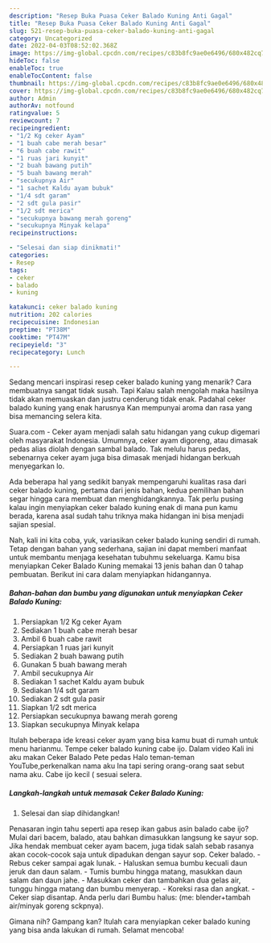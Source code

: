 ```yaml
---
description: "Resep Buka Puasa Ceker Balado Kuning Anti Gagal"
title: "Resep Buka Puasa Ceker Balado Kuning Anti Gagal"
slug: 521-resep-buka-puasa-ceker-balado-kuning-anti-gagal
category: Uncategorized
date: 2022-04-03T08:52:02.368Z
image: https://img-global.cpcdn.com/recipes/c83b8fc9ae0e6496/680x482cq70/ceker-balado-kuning-foto-resep-utama.jpg
hideToc: false
enableToc: true
enableTocContent: false
thumbnail: https://img-global.cpcdn.com/recipes/c83b8fc9ae0e6496/680x482cq70/ceker-balado-kuning-foto-resep-utama.jpg
cover: https://img-global.cpcdn.com/recipes/c83b8fc9ae0e6496/680x482cq70/ceker-balado-kuning-foto-resep-utama.jpg
author: Admin
authorAv: notfound
ratingvalue: 5
reviewcount: 7
recipeingredient:
- "1/2 Kg ceker Ayam"
- "1 buah cabe merah besar"
- "6 buah cabe rawit"
- "1 ruas jari kunyit"
- "2 buah bawang putih"
- "5 buah bawang merah"
- "secukupnya Air"
- "1 sachet Kaldu ayam bubuk"
- "1/4 sdt garam"
- "2 sdt gula pasir"
- "1/2 sdt merica"
- "secukupnya bawang merah goreng"
- "secukupnya Minyak kelapa"
recipeinstructions:

- "Selesai dan siap dinikmati!"
categories:
- Resep
tags:
- ceker
- balado
- kuning

katakunci: ceker balado kuning 
nutrition: 202 calories
recipecuisine: Indonesian
preptime: "PT38M"
cooktime: "PT47M"
recipeyield: "3"
recipecategory: Lunch

---
```



Sedang mencari inspirasi resep ceker balado kuning yang menarik? Cara membuatnya sangat tidak susah. Tapi Kalau salah mengolah maka hasilnya tidak akan memuaskan dan justru cenderung tidak enak. Padahal ceker balado kuning yang enak harusnya Kan mempunyai aroma dan rasa yang bisa memancing selera kita.


Suara.com - Ceker ayam menjadi salah satu hidangan yang cukup digemari oleh masyarakat Indonesia. Umumnya, ceker ayam digoreng, atau dimasak pedas alias diolah dengan sambal balado. Tak melulu harus pedas, sebenarnya ceker ayam juga bisa dimasak menjadi hidangan berkuah menyegarkan lo.

Ada beberapa hal yang sedikit banyak mempengaruhi kualitas rasa dari ceker balado kuning, pertama dari jenis bahan, kedua pemilihan bahan segar hingga cara membuat dan menghidangkannya. Tak perlu pusing kalau ingin menyiapkan ceker balado kuning enak di mana pun kamu berada, karena asal sudah tahu triknya maka hidangan ini bisa menjadi sajian spesial.


Nah, kali ini kita coba, yuk, variasikan ceker balado kuning sendiri di rumah. Tetap dengan bahan yang sederhana, sajian ini dapat memberi manfaat untuk membantu menjaga kesehatan tubuhmu sekeluarga. Kamu bisa menyiapkan Ceker Balado Kuning memakai 13 jenis bahan dan 0 tahap pembuatan. Berikut ini cara dalam menyiapkan hidangannya.

<!--inarticleads1-->

##### Bahan-bahan dan bumbu yang digunakan untuk menyiapkan Ceker Balado Kuning:

1. Persiapkan 1/2 Kg ceker Ayam
1. Sediakan 1 buah cabe merah besar
1. Ambil 6 buah cabe rawit
1. Persiapkan 1 ruas jari kunyit
1. Sediakan 2 buah bawang putih
1. Gunakan 5 buah bawang merah
1. Ambil secukupnya Air
1. Sediakan 1 sachet Kaldu ayam bubuk
1. Sediakan 1/4 sdt garam
1. Sediakan 2 sdt gula pasir
1. Siapkan 1/2 sdt merica
1. Persiapkan secukupnya bawang merah goreng
1. Siapkan secukupnya Minyak kelapa


Itulah beberapa ide kreasi ceker ayam yang bisa kamu buat di rumah untuk menu harianmu. Tempe ceker balado kuning cabe ijo. Dalam video Kali ini aku makan Ceker Balado Pete pedas Halo teman-teman YouTube,perkenalkan nama aku Ina tapi sering orang-orang saat sebut nama aku. Cabe ijo kecil ( sesuai selera. 

<!--inarticleads2-->

##### Langkah-langkah untuk memasak Ceker Balado Kuning:


1. Selesai dan siap dihidangkan!

Penasaran ingin tahu seperti apa resep ikan gabus asin balado cabe ijo? Mulai dari bacem, balado, atau bahkan dimasukkan langsung ke sayur sop. Jika hendak membuat ceker ayam bacem, juga tidak salah sebab rasanya akan cocok-cocok saja untuk dipadukan dengan sayur sop. Ceker balado. - Rebus ceker sampai agak lunak. - Haluskan semua bumbu kecuali daun jeruk dan daun salam. - Tumis bumbu hingga matang, masukkan daun salam dan daun jahe. - Masukkan ceker dan tambahkan dua gelas air, tunggu hingga matang dan bumbu menyerap. - Koreksi rasa dan angkat. - Ceker siap disantap. Anda perlu dari Bumbu halus: (me: blender+tambah air/minyak goreng sckpnya). 

Gimana nih? Gampang kan? Itulah cara menyiapkan ceker balado kuning yang bisa anda lakukan di rumah. Selamat mencoba!
